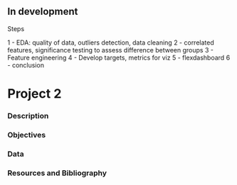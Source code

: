 In development
--------------

Steps

1 - EDA: quality of data, outliers detection, data cleaning
2 - correlated features, significance testing to assess difference between groups
3 - Feature engineering
4 - Develop targets, metrics for viz
5 - flexdashboard
6 - conclusion

# Project 2

### Description

### Objectives

### Data

### Resources and Bibliography
